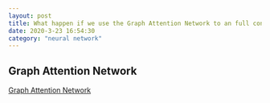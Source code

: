 ```yaml
---
layout: post
title: What happen if we use the Graph Attention Network to an full connected graph?
date: 2020-3-23 16:54:30
category: "neural network"
---
```

<h2>Graph Attention Network</h2>
<a href="https://arxiv.org/pdf/1710.10903.pdf">Graph Attention Network</a>